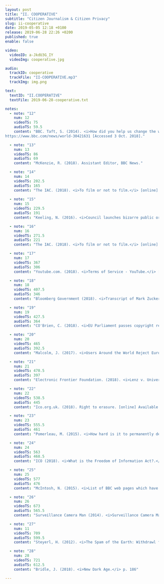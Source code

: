 ```yaml
---
layout: post
title: "II. COOPERATIVE"
subtitle: "Citizen Journalism & Citizen Privacy"
slug: ii-cooperative
date: 2019-05-05 12:18 +0100
release: 2019-06-28 22:26 +0200
published: true
enable: false

video:
  videoID: a-JkdU3G_IY 
  videoImg: cooperative.jpg

audio:
  trackID: cooperative
  trackFile: "II-COOPERATIVE.mp3"
  trackImg: img.png

text:
  textID: "II.COOPERATIVE"
  textFile: 2019-06-28-cooperative.txt

notes:
  - note: "12"
    num: 12
    videoTS: 75
    audioTS: 59.5
    content: "BBC. Taft, S. (2014). <i>How did you help us change the way we report the news?</i> [online] Available at&#58;
https://www.bbc.com/news/world-30421631 [Accessed 3 Oct. 2018]."

  - note: "13"
    num: 13
    videoTS: 86
    audioTS: 69
    content: "McKenzie, R. (2018). Assistant Editor, BBC News."

  - note: "14"
    num: 14
    videoTS: 202.5
    audioTS: 165
    content: "The IAC. (2018). <i>To film or not to film.</i> [online] Available at&#58; https://www.theiac.org.uk/resourcesnew/filming-in-public/filming-in-public.html [Accessed 3 Oct. 2018]."
  
  - note: "15"
    num: 15
    videoTS: 229.5
    audioTS: 191
    content: "Keeling, N. (2016). <i>Council launches bizarre public order notice banning people from swearing at Salford Quays.</i> [online] men. Available at&#58; https://www.manchestereveningnews.co.uk/news/greater-manchester-news/salford-quays-to-ban-swearing-10978987 [Accessed 27 Sep. 2018]."

  - note: "16"
    num: 16
    videoTS: 271.5
    audioTS: 221
    content: "The IAC. (2018). <i>To film or not to film.</i> [online] Available at&#58; https://www.theiac.org.uk/resourcesnew/filming-in-public/filming-in-public.html [Accessed 3 Oct. 2018]."

  - note: "17"
    num: 17
    videoTS: 367
    audioTS: 306
    content: "Youtube.com. (2018). <i>Terms of Service - YouTube.</i> [online] Available at&#58; https://www.youtube.com/static?gl=GB&template=terms [Accessed 3 Oct. 2018]."

  - note: "18"
    num: 18
    videoTS: 407.5
    audioTS: 346
    content: "Bloomberg Government (2018). <i>Transcript of Mark Zuckerberg’s Senate hearing.</i> [online] Washington Post. Available at&#58; https://www.washingtonpost.com/news/the-switch/wp/2018/04/10/transcript-of-mark-zuckerbergs-senate-hearing/?noredirect=on&utm_term=.6fa753f27793 [Accessed 3 Oct. 2018]."

  - note: "19"
    num: 19
    videoTS: 427.5
    audioTS: 364
    content: "CO'Brien, C. (2018). <i>EU Parliament passes copyright reform, but fate of controversial ‘link tax’ and ‘upload filter’ uncertain.</i> [online] VentureBeat. Available at&#58; https://venturebeat.com/2018/09/12/eu-parliament-passes-copyright-reform-but-fate-of-controversial-link-tax-and-upload-filter-uncertain/ [Accessed 3 Oct. 2018]."

  - note: "20"
    num: 20
    videoTS: 465
    audioTS: 392.5
    content: "Malcolm, J. (2017). <i>Users Around the World Reject Europe's Upload Filtering Proposal.</i> [online] Electronic Frontier Foundation. Available at&#58; https://www.eff.org/deeplinks/2016/11/users-around-world-reject-europes-upload-filtering-proposal [Accessed 3 Oct. 2018]."

  - note: "21"
    num: 21
    videoTS: 470.5
    audioTS: 397
    content: "Electronic Frontier Foundation. (2018). <i>Lenz v. Universal.</i> [online] Available at&#58; https://www.eff.org/cases/lenz-v-universal [Accessed 3 Oct. 2018]."

  - note: "22"
    num: 22
    videoTS: 538.5
    audioTS: 445
    content: "Ico.org.uk. (2018). Right to erasure. [online] Available at&#58; https://ico.org.uk/for-organisations/guide-to-the-general-data-protection-regulation-gdpr/individual-rights/right-to-erasure/ [Accessed 3 Oct. 2018]."

  - note: "23"
    num: 23
    videoTS: 555.5
    audioTS: 461
    content: "Pomerleau, M. (2015). <i>How hard is it to permanently delete data? -- GCN.</i> [online] GCN. Available at&#58; https://gcn.com/articles/2015/03/31/deleted-emails.aspx [Accessed 3 Oct. 2018]."

  - note: "24"
    num: 24
    videoTS: 563
    audioTS: 468.5
    content: "ICO (2018). <i>What is the Freedom of Information Act?.</i> [online] Ico.org.uk. Available at&#58; https://ico.org.uk/for-organisations/guide-to-freedom-of-information/what-is-the-foi-act/ [Accessed 3 Oct. 2018]."

  - note: "25"
    num: 25
    videoTS: 577
    audioTS: 476
    content: "McIntosh, N. (2015). <i>List of BBC web pages which have been removed from Google's search results.</i> [online] Technology & Creativity Blog. Available at&#58; http://www.bbc.co.uk/blogs/internet/entries/1d765aa8-600b-4f32-b110-d02fbf7fd379 [Accessed 3 Oct. 2018]."

  - note: "26"
    num: 26
    videoTS: 673
    audioTS: 565.5
    content: "Surveillance Camera Man (2014). <i>Surveillance Camera Man 6.</i> [online] Vimeo. Available at&#58; https://vimeo.com/98862974 [Accessed 3 Oct. 2018]."

  - note: "27"
    num: 11
    videoTS: 709
    audioTS: 599.5
    content: "Steyerl, H. (2012). <i>The Spam of the Earth: Withdrawl from Representation, in The Wretched of the Screen</i>, Sternberg Press, Berlin 2012 p. 160-175"

  - note: "28"
    num: 28
    videoTS: 721
    audioTS: 612.5
    content: "Bridle, J. (2018). <i>New Dark Age.</i> p. 186"

---
```

